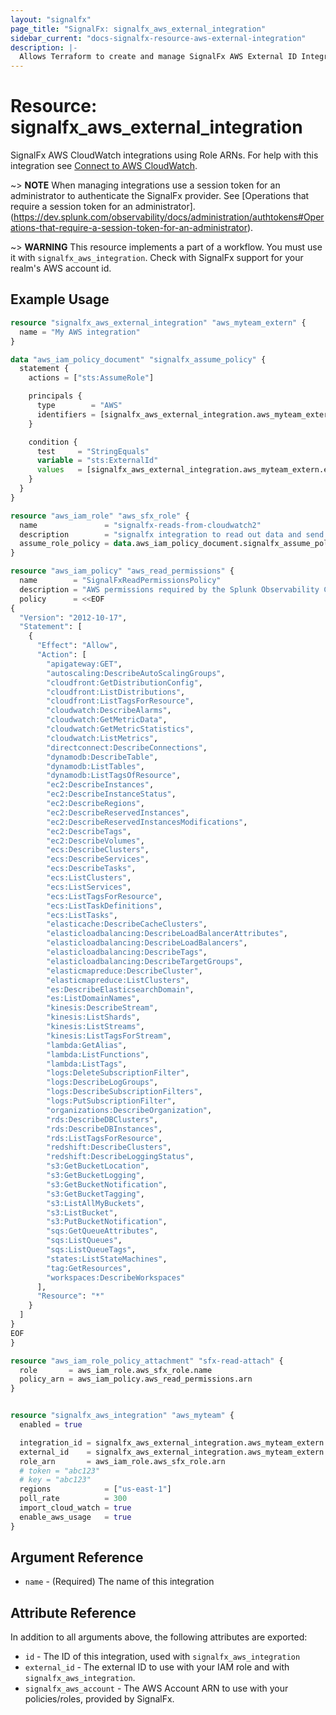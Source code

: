 ```yaml
---
layout: "signalfx"
page_title: "SignalFx: signalfx_aws_external_integration"
sidebar_current: "docs-signalfx-resource-aws-external-integration"
description: |-
  Allows Terraform to create and manage SignalFx AWS External ID Integrations
---
```


# Resource: signalfx_aws_external_integration

SignalFx AWS CloudWatch integrations using Role ARNs. For help with this integration see [Connect to AWS CloudWatch](https://docs.signalfx.com/en/latest/integrations/amazon-web-services.html#connect-to-aws).

~> **NOTE** When managing integrations use a session token for an administrator to authenticate the SignalFx provider. See [Operations that require a session token for an administrator].(https://dev.splunk.com/observability/docs/administration/authtokens#Operations-that-require-a-session-token-for-an-administrator).

~> **WARNING** This resource implements a part of a workflow. You must use it with `signalfx_aws_integration`. Check with SignalFx support for your realm's AWS account id.

## Example Usage

```tf
resource "signalfx_aws_external_integration" "aws_myteam_extern" {
  name = "My AWS integration"
}

data "aws_iam_policy_document" "signalfx_assume_policy" {
  statement {
    actions = ["sts:AssumeRole"]

    principals {
      type        = "AWS"
      identifiers = [signalfx_aws_external_integration.aws_myteam_extern.signalfx_aws_account]
    }

    condition {
      test     = "StringEquals"
      variable = "sts:ExternalId"
      values   = [signalfx_aws_external_integration.aws_myteam_extern.external_id]
    }
  }
}

resource "aws_iam_role" "aws_sfx_role" {
  name               = "signalfx-reads-from-cloudwatch2"
  description        = "signalfx integration to read out data and send it to signalfxs aws account"
  assume_role_policy = data.aws_iam_policy_document.signalfx_assume_policy.json
}

resource "aws_iam_policy" "aws_read_permissions" {
  name        = "SignalFxReadPermissionsPolicy"
  description = "AWS permissions required by the Splunk Observability Cloud"
  policy      = <<EOF
{
  "Version": "2012-10-17",
  "Statement": [
    {
      "Effect": "Allow",
      "Action": [
        "apigateway:GET",
        "autoscaling:DescribeAutoScalingGroups",
        "cloudfront:GetDistributionConfig",
        "cloudfront:ListDistributions",
        "cloudfront:ListTagsForResource",
        "cloudwatch:DescribeAlarms",
        "cloudwatch:GetMetricData",
        "cloudwatch:GetMetricStatistics",
        "cloudwatch:ListMetrics",
        "directconnect:DescribeConnections",
        "dynamodb:DescribeTable",
        "dynamodb:ListTables",
        "dynamodb:ListTagsOfResource",
        "ec2:DescribeInstances",
        "ec2:DescribeInstanceStatus",
        "ec2:DescribeRegions",
        "ec2:DescribeReservedInstances",
        "ec2:DescribeReservedInstancesModifications",
        "ec2:DescribeTags",
        "ec2:DescribeVolumes",
        "ecs:DescribeClusters",
        "ecs:DescribeServices",
        "ecs:DescribeTasks",
        "ecs:ListClusters",
        "ecs:ListServices",
        "ecs:ListTagsForResource",
        "ecs:ListTaskDefinitions",
        "ecs:ListTasks",
        "elasticache:DescribeCacheClusters",
        "elasticloadbalancing:DescribeLoadBalancerAttributes",
        "elasticloadbalancing:DescribeLoadBalancers",
        "elasticloadbalancing:DescribeTags",
        "elasticloadbalancing:DescribeTargetGroups",
        "elasticmapreduce:DescribeCluster",
        "elasticmapreduce:ListClusters",
        "es:DescribeElasticsearchDomain",
        "es:ListDomainNames",
        "kinesis:DescribeStream",
        "kinesis:ListShards",
        "kinesis:ListStreams",
        "kinesis:ListTagsForStream",
        "lambda:GetAlias",
        "lambda:ListFunctions",
        "lambda:ListTags",
        "logs:DeleteSubscriptionFilter",
        "logs:DescribeLogGroups",
        "logs:DescribeSubscriptionFilters",
        "logs:PutSubscriptionFilter",
        "organizations:DescribeOrganization",
        "rds:DescribeDBClusters",
        "rds:DescribeDBInstances",
        "rds:ListTagsForResource",
        "redshift:DescribeClusters",
        "redshift:DescribeLoggingStatus",
        "s3:GetBucketLocation",
        "s3:GetBucketLogging",
        "s3:GetBucketNotification",
        "s3:GetBucketTagging",
        "s3:ListAllMyBuckets",
        "s3:ListBucket",
        "s3:PutBucketNotification",
        "sqs:GetQueueAttributes",
        "sqs:ListQueues",
        "sqs:ListQueueTags",
        "states:ListStateMachines",
        "tag:GetResources",
        "workspaces:DescribeWorkspaces"
      ],
      "Resource": "*"
    }
  ]
}
EOF
}

resource "aws_iam_role_policy_attachment" "sfx-read-attach" {
  role       = aws_iam_role.aws_sfx_role.name
  policy_arn = aws_iam_policy.aws_read_permissions.arn
}


resource "signalfx_aws_integration" "aws_myteam" {
  enabled = true

  integration_id = signalfx_aws_external_integration.aws_myteam_extern.id
  external_id    = signalfx_aws_external_integration.aws_myteam_extern.external_id
  role_arn       = aws_iam_role.aws_sfx_role.arn
  # token = "abc123"
  # key = "abc123"
  regions            = ["us-east-1"]
  poll_rate          = 300
  import_cloud_watch = true
  enable_aws_usage   = true
}

```

## Argument Reference

* `name` - (Required) The name of this integration

## Attribute Reference

In addition to all arguments above, the following attributes are exported:

* `id` - The ID of this integration, used with `signalfx_aws_integration`
* `external_id` - The external ID to use with your IAM role and with `signalfx_aws_integration`.
* `signalfx_aws_account` - The AWS Account ARN to use with your policies/roles, provided by SignalFx.
